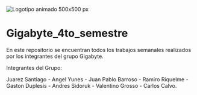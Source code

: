
![Logotipo animado 500x500 px ](https://user-images.githubusercontent.com/89102749/235005691-15180c33-9a94-4912-a999-55b5bc0ed8ad.jpeg)

# Gigabyte_4to_semestre
En este repositorio se encuentran todos los trabajos semanales realizados por los integrantes del grupo Gigabyte.

Integrantes del Grupo: 

Juarez Santiago -
Angel Yunes -
Juan Pablo Barroso -
Ramiro Riquelme -
Gaston Duplesis -
Andres Sidoruk -
Valentino Grosso -
Carlos Calvo.
